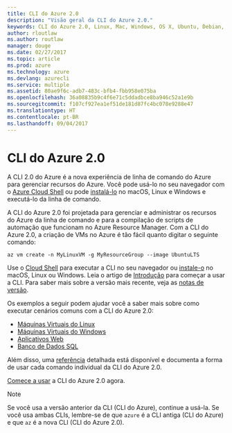 ```yaml
---
title: CLI do Azure 2.0
description: "Visão geral da CLI do Azure 2.0."
keywords: CLI do Azure 2.0, Linux, Mac, Windows, OS X, Ubuntu, Debian, CentOS, RHEL, SUSE, CoreOS, Docker, Windows, Python, PIP
author: rloutlaw
ms.author: routlaw
manager: douge
ms.date: 02/27/2017
ms.topic: article
ms.prod: azure
ms.technology: azure
ms.devlang: azurecli
ms.service: multiple
ms.assetid: 80ae9f6c-adb7-483c-bfb4-fbb958e075ba
ms.openlocfilehash: 36a08835b9c4f6e71c5ddadbce8ba946c52a1e9b
ms.sourcegitcommit: f107cf927ea1ef51de181d87fc4bc078e9288e47
ms.translationtype: HT
ms.contentlocale: pt-BR
ms.lasthandoff: 09/04/2017
---
```

# <a name="azure-cli-20"></a>CLI do Azure 2.0

A CLI 2.0 do Azure é a nova experiência de linha de comando do Azure para gerenciar recursos do Azure.
Você pode usá-lo no seu navegador com o [Azure Cloud Shell](/azure/cloud-shell/overview) ou pode [instalá-lo](install-azure-cli.md) no macOS, Linux e Windows e executá-lo da linha de comando.

A CLI do Azure 2.0 foi projetada para gerenciar e administrar os recursos do Azure da linha de comando e para a compilação de scripts de automação que funcionam no Azure Resource Manager. Com a CLI do Azure 2.0, a criação de VMs no Azure é tão fácil quanto digitar o seguinte comando:

```azurecli-interactive
az vm create -n MyLinuxVM -g MyResourceGroup --image UbuntuLTS
```

Use o [Cloud Shell](/azure/cloud-shell/overview) para executar a CLI no seu navegador ou [instale-o](install-azure-cli.md) no macOS, Linux ou Windows.
Leia o artigo de [Introdução](get-started-with-azure-cli.md) para começar a usar a CLI.
Para saber mais sobre a versão mais recente, veja as [notas de versão](release-notes-azure-cli.md).

Os exemplos a seguir podem ajudar você a saber mais sobre como executar cenários comuns com a CLI do Azure 2.0:
- [Máquinas Virtuais do Linux](/azure/virtual-machines/virtual-machines-linux-cli-samples?toc=%2fcli%2fazure%2ftoc.json&bc=%2fcli%2fazure%2fbreadcrumb%2ftoc.json)
- [Máquinas Virtuais do Windows](/azure/virtual-machines/virtual-machines-windows-cli-samples?toc=%2fcli%2fazure%2ftoc.json&bc=%2fcli%2fazure%2fbreadcrumb%2ftoc.json)
- [Aplicativos Web](/azure/app-service-web/app-service-cli-samples?toc=%2fcli%2fazure%2ftoc.json&bc=%2fcli%2fazure%2fbreadcrumb%2ftoc.json)
- [Banco de Dados SQL](/azure/sql-database/sql-database-cli-samples?toc=%2fcli%2fazure%2ftoc.json&bc=%2fcli%2fazure%2fbreadcrumb%2ftoc.json)

Além disso, uma [referência](/cli/azure/) detalhada está disponível e documenta a forma de usar cada comando individual da CLI do Azure 2.0.

[Comece a usar](get-started-with-azure-cli.md) a CLI do Azure 2.0 agora.


> [!NOTE]
> Se você usa a versão anterior da CLI (CLI do Azure), continue a usá-la.
> Se você usa ambas CLIs, lembre-se de que `azure` é a CLI antiga (CLI do Azure) e que `az` é a nova CLI (CLI do Azure 2.0). 